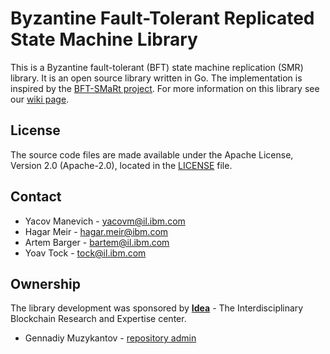 # Byzantine Fault-Tolerant Replicated State Machine Library



This is a Byzantine fault-tolerant (BFT) state machine replication (SMR) library. 
It is an open source library written in Go.
The implementation is inspired by the [BFT-SMaRt project](https://github.com/bft-smart/library). 
For more information on this library see our [wiki page](https://github.com/meshplus/consensus/wiki).


## License

The source code files are made available under the Apache License, Version 2.0 (Apache-2.0), located in the [LICENSE](LICENSE) file.


## Contact

* Yacov Manevich - [yacovm@il.ibm.com](mailto:yacovm@il.ibm.com)
* Hagar Meir - [hagar.meir@ibm.com](mailto:hagar.meir@ibm.com)
* Artem Barger - [bartem@il.ibm.com](mailto:bartem@il.ibm.com)
* Yoav Tock - [tock@il.ibm.com](mailto:tock@il.ibm.com)

## Ownership

The library development was sponsored by __[Idea](https://scientificideas.org/)__ - The Interdisciplinary Blockchain Research and Expertise center. 

* Gennadiy Muzykantov - [repository admin](mailto:g@muzykantov.me)